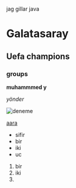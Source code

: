 jag gillar java
# Galatasaray
##     Uefa champions
### groups
**muhammmed y** 

*yönder*

![deneme](attacks.bmp)

[aara](https://www.google.com) 

- sifir
- bir
- iki
- uc
1. bir
2. iki
3. 